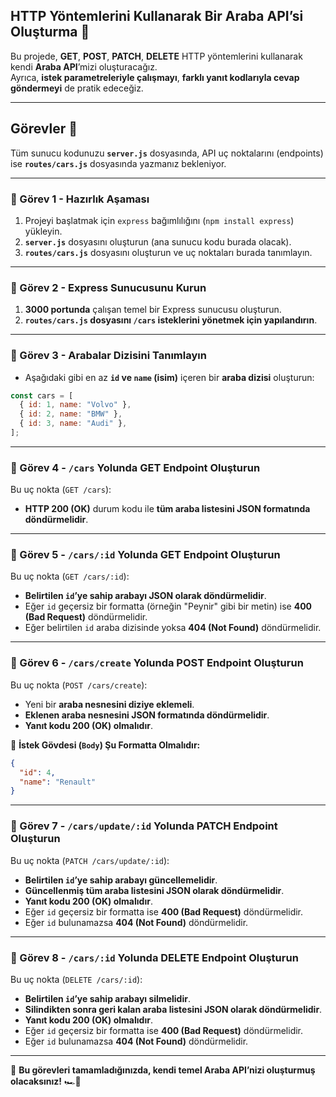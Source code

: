 ## **HTTP Yöntemlerini Kullanarak Bir Araba API’si Oluşturma** 🚗

Bu projede, **GET**, **POST**, **PATCH**, **DELETE** HTTP yöntemlerini kullanarak kendi **Araba API**’mizi oluşturacağız.  
Ayrıca, **istek parametreleriyle çalışmayı**, **farklı yanıt kodlarıyla cevap göndermeyi** de pratik edeceğiz.

---

## **Görevler** 🎯

Tüm sunucu kodunuzu **`server.js`** dosyasında, API uç noktalarını (endpoints) ise **`routes/cars.js`** dosyasında yazmanız bekleniyor.

---

### **📌 Görev 1 - Hazırlık Aşaması**
1. Projeyi başlatmak için `express` bağımlılığını (`npm install express`) yükleyin.
2. **`server.js`** dosyasını oluşturun (ana sunucu kodu burada olacak).
3. **`routes/cars.js`** dosyasını oluşturun ve uç noktaları burada tanımlayın.

---

### **📌 Görev 2 - Express Sunucusunu Kurun**
1. **3000 portunda** çalışan temel bir Express sunucusu oluşturun.
2. **`routes/cars.js` dosyasını `/cars` isteklerini yönetmek için yapılandırın**.

---

### **📌 Görev 3 - Arabalar Dizisini Tanımlayın**
- Aşağıdaki gibi en az **`id` ve `name` (isim)** içeren bir **araba dizisi** oluşturun:

```javascript
const cars = [
  { id: 1, name: "Volvo" },
  { id: 2, name: "BMW" },
  { id: 3, name: "Audi" },
];
```

---

### **📌 Görev 4 - `/cars` Yolunda GET Endpoint Oluşturun**
Bu uç nokta (`GET /cars`):
- **HTTP 200 (OK)** durum kodu ile **tüm araba listesini JSON formatında döndürmelidir**.

---

### **📌 Görev 5 - `/cars/:id` Yolunda GET Endpoint Oluşturun**
Bu uç nokta (`GET /cars/:id`):
- **Belirtilen `id`’ye sahip arabayı JSON olarak döndürmelidir**.
- Eğer `id` geçersiz bir formatta (örneğin "Peynir" gibi bir metin) ise **400 (Bad Request)** döndürmelidir.
- Eğer belirtilen `id` araba dizisinde yoksa **404 (Not Found)** döndürmelidir.

---

### **📌 Görev 6 - `/cars/create` Yolunda POST Endpoint Oluşturun**
Bu uç nokta (`POST /cars/create`):
- Yeni bir **araba nesnesini diziye eklemeli**.
- **Eklenen araba nesnesini JSON formatında döndürmelidir**.
- **Yanıt kodu 200 (OK) olmalıdır**.

📌 **İstek Gövdesi (`Body`) Şu Formatta Olmalıdır:**
```json
{
  "id": 4,
  "name": "Renault"
}
```

---

### **📌 Görev 7 - `/cars/update/:id` Yolunda PATCH Endpoint Oluşturun**
Bu uç nokta (`PATCH /cars/update/:id`):
- **Belirtilen `id`’ye sahip arabayı güncellemelidir**.
- **Güncellenmiş tüm araba listesini JSON olarak döndürmelidir**.
- **Yanıt kodu 200 (OK) olmalıdır**.
- Eğer `id` geçersiz bir formatta ise **400 (Bad Request)** döndürmelidir.
- Eğer `id` bulunamazsa **404 (Not Found)** döndürmelidir.

---

### **📌 Görev 8 - `/cars/:id` Yolunda DELETE Endpoint Oluşturun**
Bu uç nokta (`DELETE /cars/:id`):
- **Belirtilen `id`’ye sahip arabayı silmelidir**.
- **Silindikten sonra geri kalan araba listesini JSON olarak döndürmelidir**.
- **Yanıt kodu 200 (OK) olmalıdır**.
- Eğer `id` geçersiz bir formatta ise **400 (Bad Request)** döndürmelidir.
- Eğer `id` bulunamazsa **404 (Not Found)** döndürmelidir.

---

🚀 **Bu görevleri tamamladığınızda, kendi temel Araba API’nizi oluşturmuş olacaksınız!** 🏎💨